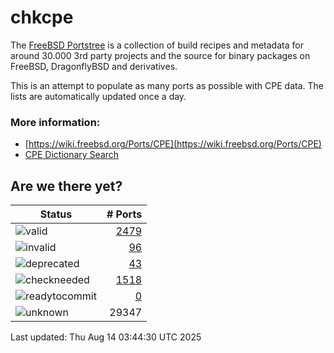 # chkcpe

The [FreeBSD Portstree](https://cgit.freebsd.org/ports) is a collection of build recipes
and metadata for around 30.000 3rd party projects and the source for binary packages on
FreeBSD, DragonflyBSD and derivatives.

This is an attempt to populate as many ports as possible with CPE data. The lists are
automatically updated once a day.

### More information:
* [https://wiki.freebsd.org/Ports/CPE](https://wiki.freebsd.org/Ports/CPE)
* [CPE Dictionary Search](http://web.nvd.nist.gov/view/cpe/search)


## Are we there yet?

| Status                                                              | # Ports                                                                |
| --------------------------------------------------------------------| ---------------------------------------------------------------------: |
| ![valid](https://img.shields.io/badge/valid-brightgreen)            | [2479](https://github.com/decke/chkcpe/wiki/valid)                 |
| ![invalid](https://img.shields.io/badge/invalid-red)                | [96](https://github.com/decke/chkcpe/wiki/invalid)             |
| ![deprecated](https://img.shields.io/badge/deprecated-red)          | [43](https://github.com/decke/chkcpe/wiki/deprecated)       |
| ![checkneeded](https://img.shields.io/badge/checkneeded-orange)     | [1518](https://github.com/decke/chkcpe/wiki/checkneeded)     |
| ![readytocommit](https://img.shields.io/badge/readytocommit-orange) | [0](https://github.com/decke/chkcpe/wiki/readytocommit) |
| ![unknown](https://img.shields.io/badge/unknown-grey)               | 29347 | |

Last updated: Thu Aug 14 03:44:30 UTC 2025
